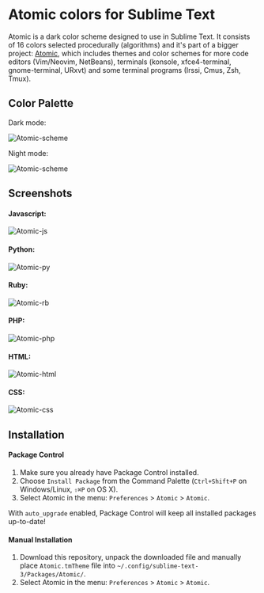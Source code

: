 # Atomic colors for Sublime Text
Atomic is a dark color scheme designed to use in Sublime Text. It consists of 16 colors selected procedurally (algorithms) and it's part of a bigger project: [Atomic](https://github.com/gerardbm/Atomic), which includes themes and color schemes for more code editors (Vim/Neovim, NetBeans), terminals (konsole, xfce4-terminal, gnome-terminal, URxvt) and some terminal programs (Irssi, Cmus, Zsh, Tmux).

## Color Palette

Dark mode:

![Atomic-scheme](https://raw.githubusercontent.com/gerardbm/Sublime-Atomic-Scheme/master/img/main-colors-dark.png)

Night mode:

![Atomic-scheme](https://raw.githubusercontent.com/gerardbm/Sublime-Atomic-Scheme/master/img/main-colors-night.png)

## Screenshots
#### Javascript:

![Atomic-js](https://raw.githubusercontent.com/gerardbm/Sublime-Atomic-Scheme/master/screenshots/sublime-atomic-js.png)

#### Python:

![Atomic-py](https://raw.githubusercontent.com/gerardbm/Sublime-Atomic-Scheme/master/screenshots/sublime-atomic-py.png)

#### Ruby:

![Atomic-rb](https://raw.githubusercontent.com/gerardbm/Sublime-Atomic-Scheme/master/screenshots/sublime-atomic-rb.png)

#### PHP:

![Atomic-php](https://raw.githubusercontent.com/gerardbm/Sublime-Atomic-Scheme/master/screenshots/sublime-atomic-php.png)

#### HTML:

![Atomic-html](https://raw.githubusercontent.com/gerardbm/Sublime-Atomic-Scheme/master/screenshots/sublime-atomic-html.png)

#### CSS:

![Atomic-css](https://raw.githubusercontent.com/gerardbm/Sublime-Atomic-Scheme/master/screenshots/sublime-atomic-css.png)

## Installation
#### Package Control

1. Make sure you already have Package Control installed.
2. Choose `Install Package` from the Command Palette (`Ctrl+Shift+P` on Windows/Linux, `⇧⌘P` on OS X).
3. Select Atomic in the menu: `Preferences` > `Atomic` > `Atomic`.

With `auto_upgrade` enabled, Package Control will keep all installed packages up-to-date!

#### Manual Installation

1. Download this repository, unpack the downloaded file and manually place `Atomic.tmTheme` file into `~/.config/sublime-text-3/Packages/Atomic/`.
2. Select Atomic in the menu: `Preferences` > `Atomic` > `Atomic`.
